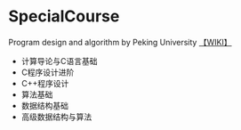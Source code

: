 # SpecialCourse
Program design and algorithm by Peking University
[【WIKI】](https://github.com/liuyongjiesail/SpecialCourse/wiki)

- 计算导论与C语言基础
- C程序设计进阶
- C++程序设计
- 算法基础
- 数据结构基础
- 高级数据结构与算法
